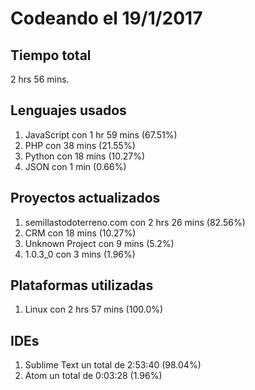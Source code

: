 # Codeando el 19/1/2017

## Tiempo total
2 hrs 56 mins.

## Lenguajes usados
1. JavaScript con 1 hr 59 mins (67.51%)
1. PHP con 38 mins (21.55%)
1. Python con 18 mins (10.27%)
1. JSON con 1 min (0.66%)

## Proyectos actualizados
1. semillastodoterreno.com con 2 hrs 26 mins (82.56%)
1. CRM con 18 mins (10.27%)
1. Unknown Project con 9 mins (5.2%)
1. 1.0.3_0 con 3 mins (1.96%)

## Plataformas utilizadas
1. Linux con 2 hrs 57 mins (100.0%)

## IDEs
1. Sublime Text un total de 2:53:40 (98.04%)
1. Atom un total de 0:03:28 (1.96%)
